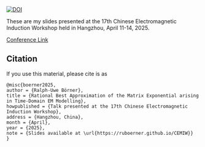 [![DOI](https://zenodo.org/badge/DOI/10.5281/zenodo.15267646.svg)](https://doi.org/10.5281/zenodo.15267646)

These are my slides presented at the 17th Chinese Electromagnetic Induction Workshop held in Hangzhou, April 11-14, 2025.

[Conference Link](www.cemiw.cn)

## Citation

If you use this material, please cite is as

```
@misc{boerner2025,
author = {Ralph-Uwe Börner},
title = {Rational Best Approximation of the Matrix Exponential arising in Time-Domain EM Modelling},
howpublished = {Talk presented at the 17th Chinese Electromagnetic Induction Workshop},
address = {Hangzhou, China},
month = {April},
year = {2025},
note = {Slides available at \url{https://ruboerner.github.io/CEMIW}}
}
```
